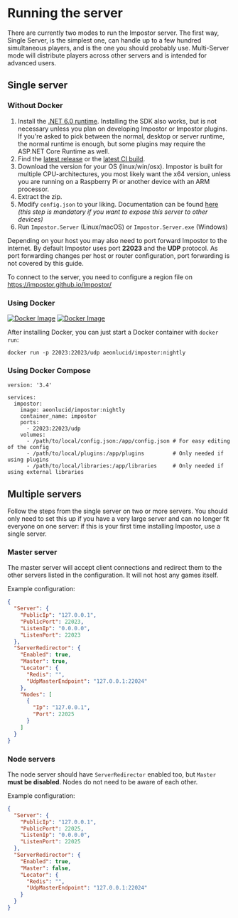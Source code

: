 # Running the server

There are currently two modes to run the Impostor server. The first way, Single Server, is the simplest one, can handle up to a few hundred simultaneous players, and is the one you should probably use. Multi-Server mode will distribute players across other servers and is intended for advanced users.

## Single server

### Without Docker

1. Install the [.NET 6.0 runtime](https://dotnet.microsoft.com/download/dotnet/6.0). Installing the SDK also works, but is not necessary unless you plan on developing Impostor or Impostor plugins. If you're asked to pick between the normal, desktop or server runtime, the normal runtime is enough, but some plugins may require the ASP.NET Core Runtime as well.
2. Find the [latest release](https://github.com/Impostor/Impostor/releases) or the [latest CI build](https://nightly.link/Impostor/Impostor/workflows/ci/master).
3. Download the version for your OS (linux/win/osx). Impostor is built for multiple CPU-architectures, you most likely want the x64 version, unless you are running on a Raspberry Pi or another device with an ARM processor.
4. Extract the zip.
5. Modify `config.json` to your liking. Documentation can be found [here](Server-configuration.md) _(this step is mandatory if you want to expose this server to other devices)_
6. Run `Impostor.Server` (Linux/macOS) or `Impostor.Server.exe` (Windows)

Depending on your host you may also need to port forward Impostor to the internet. By default Impostor uses port **22023** and the **UDP** protocol. As port forwarding changes per host or router configuration, port forwarding is not covered by this guide.

To connect to the server, you need to configure a region file on https://impostor.github.io/Impostor/

### Using Docker

[![Docker Image](https://img.shields.io/docker/v/aeonlucid/impostor?sort=semver)](https://hub.docker.com/r/aeonlucid/impostor)
[![Docker Image](https://img.shields.io/docker/v/aeonlucid/impostor/nightly)](https://hub.docker.com/r/aeonlucid/impostor)

After installing Docker, you can just start a Docker container with `docker run`:

```
docker run -p 22023:22023/udp aeonlucid/impostor:nightly
```

### Using Docker Compose

```
version: '3.4'

services:
  impostor:
    image: aeonlucid/impostor:nightly
    container_name: impostor
    ports:
      - 22023:22023/udp
    volumes:
      - /path/to/local/config.json:/app/config.json # For easy editing of the config
      - /path/to/local/plugins:/app/plugins         # Only needed if using plugins
      - /path/to/local/libraries:/app/libraries     # Only needed if using external libraries
```

## Multiple servers

Follow the steps from the single server on two or more servers. You should only need to set this up if you have a very large server and can no longer fit everyone on one server: if this is your first time installing Impostor, use a single server.

### Master server

The master server will accept client connections and redirect them to the other servers listed in the configuration. It will not host any games itself.

Example configuration:

```json
{
  "Server": {
    "PublicIp": "127.0.0.1",
    "PublicPort": 22023,
    "ListenIp": "0.0.0.0",
    "ListenPort": 22023
  },
  "ServerRedirector": {
    "Enabled": true,
    "Master": true,
    "Locator": {
      "Redis": "",
      "UdpMasterEndpoint": "127.0.0.1:22024"
    },
    "Nodes": [
      {
        "Ip": "127.0.0.1",
        "Port": 22025
      }
    ]
  }
}
```

### Node servers

The node server should have `ServerRedirector` enabled too, but `Master` **must be disabled**. Nodes do not need to be aware of each other.

Example configuration:

```json
{
  "Server": {
    "PublicIp": "127.0.0.1",
    "PublicPort": 22025,
    "ListenIp": "0.0.0.0",
    "ListenPort": 22025
  },
  "ServerRedirector": {
    "Enabled": true,
    "Master": false,
    "Locator": {
      "Redis": "",
      "UdpMasterEndpoint": "127.0.0.1:22024"
    }
  }
}
```
